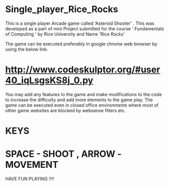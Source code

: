 # Single_player_Rice_Rocks
This is a single player Arcade game called 'Asteroid Shooter' . This was developed as a part of mini Project submitted for the course ' Fundamentals of Computing ' by Rice University and Name 'Rice Rocks'

The game can be executed preferably in google chrome web browser by using the below link.
# http://www.codeskulptor.org/#user40_iqLsgsKS8j_0.py

You may add any features to the game and make modifications to the code to increase the difficulty and add more elements to the game play. The game can be executed even in closed office environments where most of other game websites are blocked by websense filters etc.

# KEYS
# SPACE - SHOOT , ARROW -MOVEMENT
HAVE FUN PLAYING !!!!

